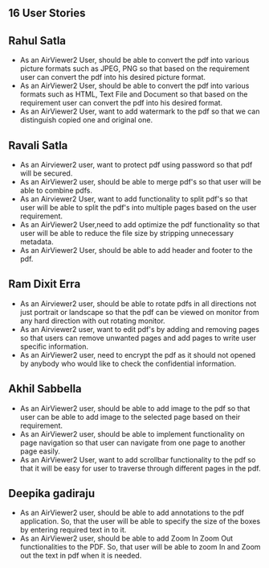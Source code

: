 ## 16 User Stories



## Rahul Satla
- As an AirViewer2 User, should be able to convert the pdf into various picture formats such as JPEG, PNG so that based on the requirement user can convert the pdf into his desired picture format.
- As an AirViewer2 User, should be able to convert the pdf into various formats such as HTML, Text File and Document so that based on the requirement user can convert the pdf into his desired format.
- As an AirViewer2 User, want to add watermark to the pdf so that we can distinguish copied one and original one.


## Ravali Satla
- As an Airviewer2 user, want to protect pdf using password so that pdf will be secured.
- As an AirViewer2 user, should be able to merge pdf's so that user will be able to combine pdfs.
- As an Airviewer2 User, want to add functionality to split pdf's so that user will be able to split the pdf's into multiple pages based on the user requirement. 
- As an AirViewer2 User,need to add optimize the pdf functionality so that user will be able to reduce the file size by stripping unnecessary metadata.
- As an AirViewer2 User, should be able to add header  and footer to the pdf.


## Ram Dixit Erra
- As an Airviewer2 user, should be able to rotate pdfs in all directions not just portrait or landscape so that the pdf can be viewed on monitor from any hard direction with out rotating monitor.
- As an Airviewer2 user, want to edit pdf's by adding and removing pages so that users can remove unwanted pages and add pages to write user specific information. 
- As an AirViewer2 user, need to encrypt the pdf as it should not opened by anybody who would like to check the confidential information.


## Akhil Sabbella
- As an AirViewer2 user, should be able to add image to the pdf so that user can be able to add image to the selected page based on their requirement.
- As an AirViewer2 user, should be able to implement functionality on page navigation so that user can navigate from one page to another page easily.
- As an AirViewer2 User, want to add scrollbar functionality to the pdf so that it will be easy for user to traverse through different pages in the pdf.

## Deepika gadiraju
- As an AirViewer2 user, should be able to add annotations to the pdf application. So, that the user will be able to specify the size of the boxes by entering required text in to it.
- As an AirViewer2 user, should be able to add Zoom In Zoom Out functionalities to the PDF. So, that user will be able to zoom In and Zoom out the text in pdf when it is needed. 
